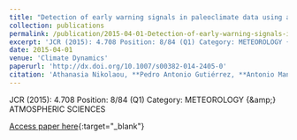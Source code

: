 ```yaml
---
title: "Detection of early warning signals in paleoclimate data using a genetic time series segmentation algorithm"
collection: publications
permalink: /publication/2015-04-01-Detection-of-early-warning-signals-in-paleoclimate-data-using-a-genetic-time-series-segmentation-algorithm
excerpt: 'JCR (2015): 4.708 Position: 8/84 (Q1) Category: METEOROLOGY {\&amp;} ATMOSPHERIC SCIENCES'
date: 2015-04-01
venue: 'Climate Dynamics'
paperurl: 'http://dx.doi.org/10.1007/s00382-014-2405-0'
citation: 'Athanasia Nikolaou, **Pedro Antonio Gutiérrez, **Antonio Manuel Durán-Rosal, Isabelle Dicaire, Francisco Fernandez-Navarro, César Hervás-Martínez, &quot;Detection of early warning signals in paleoclimate data using a genetic time series segmentation algorithm.&quot; Climate Dynamics, Vol. 44(7--8), 2015, pp.1919--1933.'
---
```

JCR (2015): 4.708 Position: 8/84 (Q1) Category: METEOROLOGY {\&amp;} ATMOSPHERIC SCIENCES

[Access paper here](http://dx.doi.org/10.1007/s00382-014-2405-0){:target="_blank"}
